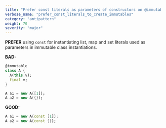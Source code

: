 ```yaml
---
title: "Prefer const literals as parameters of constructors on @immutable classes."
verbose_name: "prefer_const_literals_to_create_immutables"
category: "antipattern"
weight: 70
severity: "major"
---
```

**PREFER** using `const` for instantiating list, map and set literals used as
parameters in immutable class instantiations.

**BAD:**
```dart
@immutable
class A {
  A(this.v);
  final v;
}

A a1 = new A([1]);
A a2 = new A({});
```

**GOOD:**
```dart
A a1 = new A(const [1]);
A a2 = new A(const {});
```
